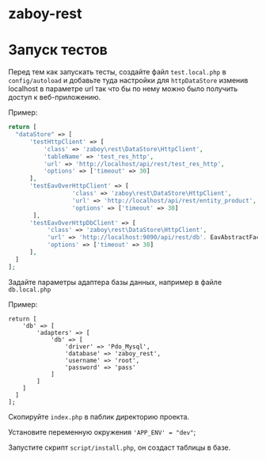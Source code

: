 # zaboy-rest

# Запуск тестов

Перед тем как запускать тесты, создайте файл `test.local.php` в `config/autoload`
и добавьте туда настройки для `httpDataStore` изменив localhost в параметре url так что бы по нему можно было получить доступ к веб-приложению.

Пример:

	 
 ```php
 return [
   "dataStore" => [
       'testHttpClient' => [
           'class' => 'zaboy\rest\DataStore\HttpClient',
           'tableName' => 'test_res_http',
           'url' => 'http://localhost/api/rest/test_res_http',
           'options' => ['timeout' => 30]
       ],
       'testEavOverHttpClient' => [
                   'class' => 'zaboy\rest\DataStore\HttpClient',
                   'url' => 'http://localhost/api/rest/entity_product',
                   'options' => ['timeout' => 30]
        ],
       'testEavOverHttpDbClient' => [
            'class' => 'zaboy\rest\DataStore\HttpClient',
            'url' => 'http://localhost:9090/api/rest/db'. EavAbstractFactory::DB_NAME_DELIMITER . 'entity_product',
            'options' => ['timeout' => 30]
       ],
   ]
 ];
 ```


Задайте параметры адаптера базы данных, например в файле `db.local.php`  

Пример:

	return [
	    'db' => [
	        'adapters' => [
	            'db' => [
	                'driver' => 'Pdo_Mysql',
	                'database' => 'zaboy_rest',
	                'username' => 'root',
	                'password' => 'pass'
	            ]
	        ]
	    ]
	  ]
	];


Скопируйте `index.php` в паблик директорию проекта.

Установите переменную окружения `'APP_ENV' = "dev"`;

Запустите скрипт `script/install.php`, он создаст таблицы в базе.
 


 